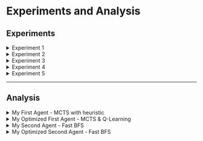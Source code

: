 # Experiments and Analysis

## Experiments


<details>
  <summary>Experiment 1 </summary>
  
  - Experiment Aim: Test the performance and count of iterations of MCTS codes with the agents to find an optimized approach to cut-off the branches.
  
  - Experiment Approach: 
  
  1. Push the codes of MCTS with tag `test-submission` and analyze the result and replay files.

  2. Add debug information for the iteration in the simulation process in local plays.

  ### Result

  1. The opponent quickly occupied the center positions.


  2. At the same time, we find that the count of iterations in the simulation remains 1 in the output log, which is wrong:


  We noticed that the simulation remained with the depth of 1, causing the whole MCTS acted more likely to a greedy heuristic search in the final best-child function.

</details>

<details>
  <summary>Experiment 2</summary>

  - Experiment Aim: Test the fixed code against wrong simulation depth and performance of `Top-K` scoring function.
  
  - Experiment Approach: 

  1. Update the new codes that changed the logic of simulation and fixed the errors in state-updating, and test.

  2. Remain the debug information output like experiment 1, and check the correctness of simulation and evaluate the performance of `Top-K` scoring. 

  ### Result

  The performance of the MCTS agent is better.

  The count of iterations is recorded as:   

  This means the process of simulation is correct. And the average count of iterations was approximately 78.
</details>
<details>
  <summary>Experiment 3</summary>

  - Experiment Aim: Test the hybrid agent combining Q-Learning with MCTS to evaluate the performance improvement from integrating fast Q-table lookups with strategic tree search.

  - Experiment Approach: 

  1. Integrate the pre-trained Q-table (`q_table.pkl.gz`) with the MCTS agent to create a hybrid decision-making system.

  2. Implement priority-based action selection: Q-Learning for familiar states (when `s_key in Q` and `Q[s_key]` exists), MCTS fallback for novel positions.

  3. Maintain the same debugging output and iteration counting from previous experiments to monitor both Q-table hits and MCTS search performance.

  4. Test the hybrid agent against the same baseline opponents to measure performance gains from the combined approach.

  ### Result

The performance of the hybrid Q-Learning + MCTS agent shows significant improvement compared to pure MCTS approach.


</details>

<details>
  <summary>Experiment 4</summary>

  Implement the Fast-BFS method in the agent. Most of logic in this-version Fast-BFS is the same as the final one. 
  - Experiment Aim: Test the performance against the teching-team agent, and observe shortcomes.
  
  - Experiment Approach: 
  
  1. Push the codes of Fast-BFS with tag `test-submission` and analyze the result and replay files.

  2. Summarize lose cases and found out the most important bug or improvement needed.


  ### Result

</details>

<details>
  <summary>Experiment 5</summary>

  The detection logic is improved. A helper - card counter is introduced.

  ### Result


</details>


---
## Analysis

<details>
  <summary>My First Agent - MCTS with heuristic</summary>

  The heuristic function is unable to effectively counter the opponent's threat, such as the central four-square rule. In Sequence, random rollouts often miss strategic opportunities (e.g., sequence alignment, special card usage).
  
  In the first experiment we find that the process of simulation went wrong, which means the algorithm actually acted as a heuristic-based greedy search with UCB1 to find a best child, without correct simulation and backpropagation in MCTS. After fixing the errors, the correct MCTS got better score, still performed poor with the opponent's threats.


  ### Demo

  #### Group results: Game - 18/0/22 
  #### Tournament results: Position - We did't submit the tag of tourname on this version.

  #### Strategy summary

  | Pros | Cons |
  |-----------------|:-------------|
  | Balance Heuristic Bias vs. Exploration | The consideration of opponent's threat is not enough. |
  | Fine-Tuning Heuristic Weights    | May not generalize to all game scenarios.       |
</details>
<details>
  <summary>My Optimized First Agent - MCTS & Q-Learning </summary>

  The hybrid Q-Learning and MCTS agent addresses critical weaknesses in pure MCTS, particularly opponent threat recognition and defensive positioning. The Q-Learning component uses `recognize_opponent_target()` to identify threats (≤2 steps to win) and provides +0.5 reward bonuses for blocking actions, compensating for MCTS rollouts that miss defensive opportunities.

  ### Demo


  Our experiments revealed that the original MCTS suffered from simulation errors that reduced it to greedy heuristic search. After implementing the hybrid system with 600 seconds of offline Q-Learning training, the agent shows substantial improvement in threat recognition and strategic positioning while maintaining exploration capabilities.

  #### Group results: Game - 24/0/16 
  #### Tournament results: Position - We did't submit the tag of tourname on this version.



  #### Strategy summary

  | Pros | Cons |
  |-----------------|:-------------|
  | Enhanced Threat Detection | Training Data Dependency  |
  | Rapid Decision Making     | Static Learning Limitation  |
  | Complementary AI Methods     | Memory Overhead  |

</details>

<details>
  <summary>My Second Agent - Fast BFS</summary>

  BFS is limited to a small state space and is only run when necessary. At most of times, defence action (goal detection) and evaluation determined action are taken.

  ### Demo

  
  When the agent can not gain reward, the agent does not waste time in impossible reach goal search. So it can in spend time on calculate evaluation and take reasonable action.


  #### Group results: Game - 31/0/9 
  #### Tournament results: Position - We did't submit the tag of tourname on this version.



  #### Strategy summary

  | Pros | Cons |
  |-----------------|:-------------|
  | Take different strategy based on the situation | Logic is complex  |
  | Stop the opponent early     | Opponent may not able to win when we take defense action, as we do not know opponent's hand          |

</details>

<details>
  <summary>My Optimized Second Agent - Fast BFS</summary>

  A card counter is introduced to record opponent's hand, so the prediction of opponent's intention results in high sccuracy. When there is a card that is important to opponent in the draft area, the agent will always take it unless the next situation happens. Change priority to ensure two-eye Jack is assigned with a large number in evaluation, so it is always taken.

  ### Demo



  Defence is even stronger and maintain the advantage of last version.

  #### Group results: Game - 38/0/2 
  #### Tournament results: Position - 6th



  #### Strategy summary

  | Pros | Cons |
  |-----------------|:-------------|
  | Take different strategy based on the situation | Logic is complex  |
  | Stop the opponent early and precisely    | Further technique like MIN-MAX can be introduced   |

</details>

